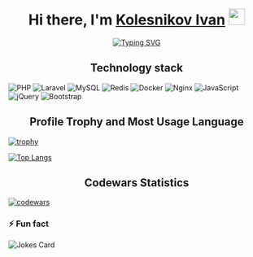 <h1 align="center">Hi there, I'm <a href="https://t.me/kek_ivanovich" target="_blank">Kolesnikov Ivan</a> 
<img src="https://github.com/blackcater/blackcater/raw/main/images/Hi.gif" height="32"/></h1>
<p align="center">
  <a href="https://git.io/typing-svg"><img src="https://readme-typing-svg.herokuapp.com?font=Fira+Code&pause=1000&background=FF30D800&center=true&vCenter=true&multiline=true&random=false&width=448&lines=PHP+Backed+Developer+from+Russia" alt="Typing SVG" /></a>
</p>

<h2 align="center">Technology stack</h2>

![PHP](https://img.shields.io/badge/php-%23777BB4.svg?style=for-the-badge&logo=php&logoColor=white)
![Laravel](https://img.shields.io/badge/laravel-%23FF2D20.svg?style=for-the-badge&logo=laravel&logoColor=white)
![MySQL](https://img.shields.io/badge/mysql-4479A1.svg?style=for-the-badge&logo=mysql&logoColor=white)
![Redis](https://img.shields.io/badge/redis-%23DD0031.svg?style=for-the-badge&logo=redis&logoColor=white)
![Docker](https://img.shields.io/badge/docker-%230db7ed.svg?style=for-the-badge&logo=docker&logoColor=white)
![Nginx](https://img.shields.io/badge/nginx-%23009639.svg?style=for-the-badge&logo=nginx&logoColor=white)
![JavaScript](https://img.shields.io/badge/javascript-%23323330.svg?style=for-the-badge&logo=javascript&logoColor=%23F7DF1E)
![jQuery](https://img.shields.io/badge/jquery-%230769AD.svg?style=for-the-badge&logo=jquery&logoColor=white)
![Bootstrap](https://img.shields.io/badge/bootstrap-%238511FA.svg?style=for-the-badge&logo=bootstrap&logoColor=white)

<h2 align="center">Profile Trophy and Most Usage Language</h2>

[![trophy](https://github-profile-trophy.vercel.app/?username=annikangl&theme=onedark)](https://github.com/ryo-ma/github-profile-trophy)

[![Top Langs](https://github-readme-stats.vercel.app/api/top-langs/?username=annikangl)](https://github.com/anuraghazra/github-readme-stats)

<h2 align="center">Codewars Statistics</h2>

[![codewars](https://www.codewars.com/users/Annikangl/badges/large)](https://www.codewars.com/users/Annikangl) 

<h3>⚡ Fun fact</h3>

<img src="https://readme-jokes.vercel.app/api" alt="Jokes Card" />

<!--
**Annikangl/Annikangl** is a ✨ _special_ ✨ repository because its `README.md` (this file) appears on your GitHub profile.

Here are some ideas to get you started:

- 🔭 I’m currently working on ...
- 🌱 I’m currently learning ...
- 👯 I’m looking to collaborate on ...
- 🤔 I’m looking for help with ...
- 💬 Ask me about ...
- 📫 How to reach me: ...
- 😄 Pronouns: ...
- ⚡ Fun fact: ...
-->

